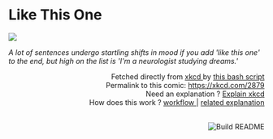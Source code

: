 # <b>Like This One</b>

[![](https://imgs.xkcd.com/comics/like_this_one.png)](https://xkcd.com/2879)

<i>A lot of sentences undergo startling shifts in mood if you add &#39;like this one&#39; to the end, but high on the list is &#39;I&#39;m a neurologist studying dreams.&#39;</i>

<div align="right">
  Fetched directly from
  <a href="https://xkcd.com">
    xkcd
  </a>
  by
  <a href="https://github.com/Vanille-N/Vanille-N/blob/master/fetch">
    this bash script
  </a>
</div>
<div align="right">
  Permalink to this comic:
  <a href="https://xkcd.com/2879">
    https://xkcd.com/2879
  </a>
</div>
<div align="right">
  Need an explanation ?
  <a href="https://www.explainxkcd.com/wiki/index.php/2879">
    Explain xkcd
  </a>
</div>
<div align="right">
  How does this work ?
  <a href="https://github.com/Vanille-N/Vanille-N/blob/master/.github/workflows/build.yml">
    workflow
  </a>
  |
  <a href="https://simonwillison.net/2020/Jul/10/self-updating-profile-readme/">
    related explanation
  </a>
</div><br>

<a href="https://github.com/Vanille-N/Vanille-N/actions"><img src="https://github.com/Vanille-N/Vanille-N/workflows/Build%20README/badge.svg" align="right" alt="Build README"></a>
